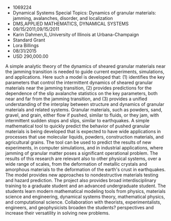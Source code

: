 
* 1069224
* Dynamical Systems Special Topics: Dynamics of granular materials: jamming, avalanches, disorder, and localization
* DMS,APPLIED MATHEMATICS, DYNAMICAL SYSTEMS
* 09/15/2011,09/15/2011
* Karin Dahmen,IL,University of Illinois at Urbana-Champaign
* Standard Grant
* Lora Billings
* 08/31/2015
* USD 290,000.00

A simple analytic theory of the dynamics of sheared granular materials near the
jamming transition is needed to guide current experiments, simulations, and
applications. Here such a model is developed that: (1) identifies the key
parameters that control the intermittent dynamics of sheared granular materials
near the jamming transition, (2) provides predictions for the dependence of the
slip avalanche statistics on the key parameters, both near and far from the
jamming transition, and (3) provides a unified understanding of the interplay
between structure and dynamics of granular materials and related systems.
Granular materials, such as powders, sand, gravel, and grain, either flow if
pushed, similar to fluids, or they jam, with intermittent sudden stops and
slips, similar to earthquakes. A simple mathematical tool to quickly predict the
behavior of pushed granular materials is being developed that is expected to
have wide applications in processes that use molecular liquids, powders,
construction materials, and agricultural grains. The tool can be used to predict
the results of new experiments, in computer simulations, and in industrial
applications, where jamming of granular matter poses a significant operational
problem. The results of this research are relevant also to other physical
systems, over a wide range of scales, from the deformation of metallic crystals
and amorphous materials to the deformation of the earth's crust in earthquakes.
The model provides new approaches to nondestructive materials testing and hazard
prediction. The project also provides broad interdisciplinary training to a
graduate student and an advanced undergraduate student. The students learn
modern mathematical modeling tools from physics, materials science and
engineering, dynamical systems theory, mathematical physics, and computational
science. Collaboration with theorists, experimentalists, engineers, and
geophysicists broaden the students? perspectives and increase their versatility
in solving new problems.
